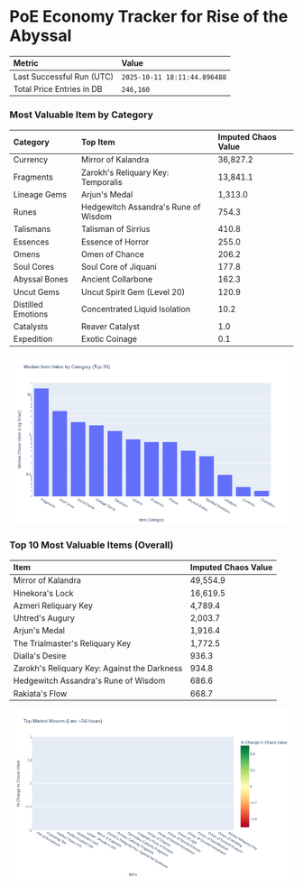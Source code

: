 # PoE Economy Tracker for Rise of the Abyssal

<!-- START_MAINTENANCE -->
| Metric | Value |
|:---|:---|
| Last Successful Run (UTC) | `2025-10-11 18:11:44.896488` |
| Total Price Entries in DB | `246,160` |

<!-- END_MAINTENANCE -->

<!-- START_DATAFRAME_DEBUG -->
<!-- END_DATAFRAME_DEBUG -->

<!-- START_CATEGORY_ANALYSIS -->
### Most Valuable Item by Category
| Category | Top Item | Imputed Chaos Value |
| :--- | :--- | :--- |
| Currency | Mirror of Kalandra | 36,827.2 |
| Fragments | Zarokh's Reliquary Key: Temporalis | 13,841.1 |
| Lineage Gems | Arjun's Medal | 1,313.0 |
| Runes | Hedgewitch Assandra's Rune of Wisdom | 754.3 |
| Talismans | Talisman of Sirrius | 410.8 |
| Essences | Essence of Horror | 255.0 |
| Omens | Omen of Chance | 206.2 |
| Soul Cores | Soul Core of Jiquani | 177.8 |
| Abyssal Bones | Ancient Collarbone | 162.3 |
| Uncut Gems | Uncut Spirit Gem (Level 20) | 120.9 |
| Distilled Emotions | Concentrated Liquid Isolation | 10.2 |
| Catalysts | Reaver Catalyst | 1.0 |
| Expedition | Exotic Coinage | 0.1 |


![Category Analysis Chart](charts/category_analysis.png)
<!-- END_ANALYSIS -->

<!-- START_ANALYSIS -->
### Top 10 Most Valuable Items (Overall)
| Item | Imputed Chaos Value |
| :--- | :--- |
| Mirror of Kalandra | 49,554.9 |
| Hinekora's Lock | 16,619.5 |
| Azmeri Reliquary Key | 4,789.4 |
| Uhtred's Augury | 2,003.7 |
| Arjun's Medal | 1,916.4 |
| The Trialmaster's Reliquary Key | 1,772.5 |
| Dialla's Desire | 936.3 |
| Zarokh's Reliquary Key: Against the Darkness | 934.8 |
| Hedgewitch Assandra's Rune of Wisdom | 686.6 |
| Rakiata's Flow | 668.7 |


![Market Movers Chart](charts/market_movers.png)
<!-- END_ANALYSIS -->
